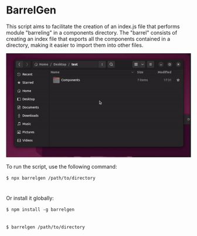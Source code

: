 # BarrelGen

This script aims to facilitate the creation of an index.js file that performs module "barreling" in a components directory. The "barrel" consists of creating an index file that exports all the components contained in a directory, making it easier to import them into other files.

![gif](/barrel-gen.gif)

To run the script, use the following command:

```
$ npx barrelgen /path/to/directory
```
#

Or install it globally:
```
$ npm install -g barrelgen


$ barrelgen /path/to/directory
```
#

